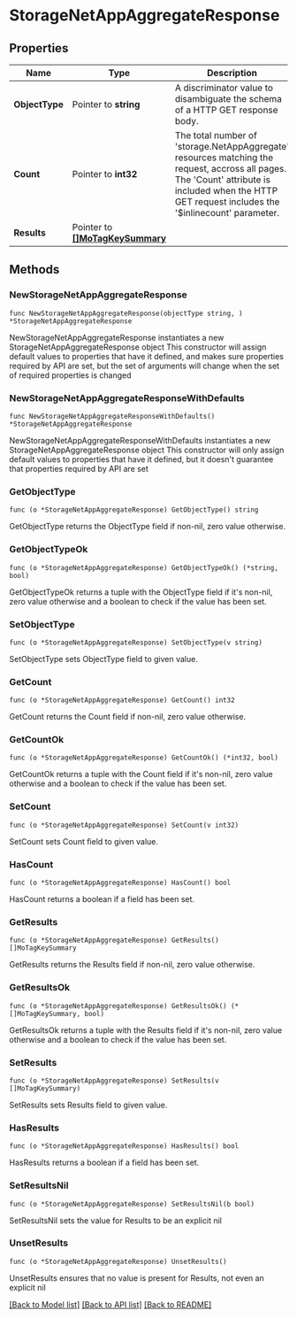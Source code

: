# StorageNetAppAggregateResponse

## Properties

Name | Type | Description | Notes
------------ | ------------- | ------------- | -------------
**ObjectType** | Pointer to **string** | A discriminator value to disambiguate the schema of a HTTP GET response body. | 
**Count** | Pointer to **int32** | The total number of &#39;storage.NetAppAggregate&#39; resources matching the request, accross all pages. The &#39;Count&#39; attribute is included when the HTTP GET request includes the &#39;$inlinecount&#39; parameter. | [optional] 
**Results** | Pointer to [**[]MoTagKeySummary**](MoTagKeySummary.md) |  | [optional] 

## Methods

### NewStorageNetAppAggregateResponse

`func NewStorageNetAppAggregateResponse(objectType string, ) *StorageNetAppAggregateResponse`

NewStorageNetAppAggregateResponse instantiates a new StorageNetAppAggregateResponse object
This constructor will assign default values to properties that have it defined,
and makes sure properties required by API are set, but the set of arguments
will change when the set of required properties is changed

### NewStorageNetAppAggregateResponseWithDefaults

`func NewStorageNetAppAggregateResponseWithDefaults() *StorageNetAppAggregateResponse`

NewStorageNetAppAggregateResponseWithDefaults instantiates a new StorageNetAppAggregateResponse object
This constructor will only assign default values to properties that have it defined,
but it doesn't guarantee that properties required by API are set

### GetObjectType

`func (o *StorageNetAppAggregateResponse) GetObjectType() string`

GetObjectType returns the ObjectType field if non-nil, zero value otherwise.

### GetObjectTypeOk

`func (o *StorageNetAppAggregateResponse) GetObjectTypeOk() (*string, bool)`

GetObjectTypeOk returns a tuple with the ObjectType field if it's non-nil, zero value otherwise
and a boolean to check if the value has been set.

### SetObjectType

`func (o *StorageNetAppAggregateResponse) SetObjectType(v string)`

SetObjectType sets ObjectType field to given value.


### GetCount

`func (o *StorageNetAppAggregateResponse) GetCount() int32`

GetCount returns the Count field if non-nil, zero value otherwise.

### GetCountOk

`func (o *StorageNetAppAggregateResponse) GetCountOk() (*int32, bool)`

GetCountOk returns a tuple with the Count field if it's non-nil, zero value otherwise
and a boolean to check if the value has been set.

### SetCount

`func (o *StorageNetAppAggregateResponse) SetCount(v int32)`

SetCount sets Count field to given value.

### HasCount

`func (o *StorageNetAppAggregateResponse) HasCount() bool`

HasCount returns a boolean if a field has been set.

### GetResults

`func (o *StorageNetAppAggregateResponse) GetResults() []MoTagKeySummary`

GetResults returns the Results field if non-nil, zero value otherwise.

### GetResultsOk

`func (o *StorageNetAppAggregateResponse) GetResultsOk() (*[]MoTagKeySummary, bool)`

GetResultsOk returns a tuple with the Results field if it's non-nil, zero value otherwise
and a boolean to check if the value has been set.

### SetResults

`func (o *StorageNetAppAggregateResponse) SetResults(v []MoTagKeySummary)`

SetResults sets Results field to given value.

### HasResults

`func (o *StorageNetAppAggregateResponse) HasResults() bool`

HasResults returns a boolean if a field has been set.

### SetResultsNil

`func (o *StorageNetAppAggregateResponse) SetResultsNil(b bool)`

 SetResultsNil sets the value for Results to be an explicit nil

### UnsetResults
`func (o *StorageNetAppAggregateResponse) UnsetResults()`

UnsetResults ensures that no value is present for Results, not even an explicit nil

[[Back to Model list]](../README.md#documentation-for-models) [[Back to API list]](../README.md#documentation-for-api-endpoints) [[Back to README]](../README.md)


